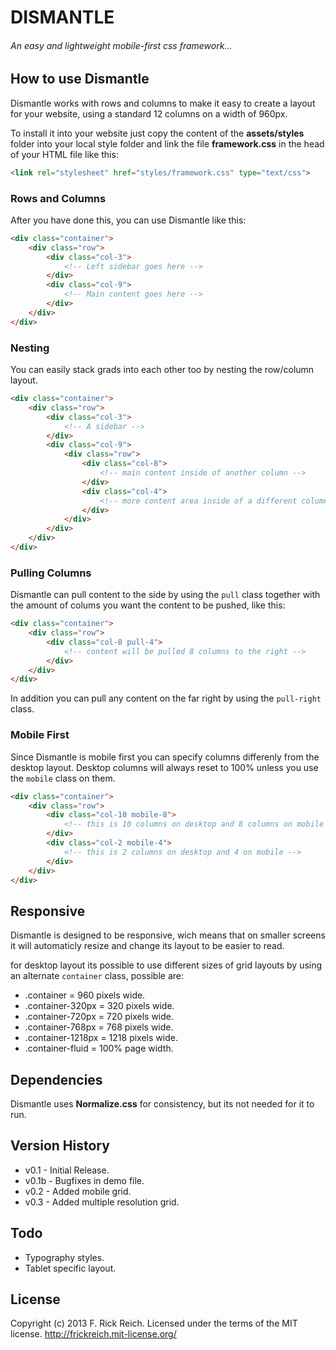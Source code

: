 # DISMANTLE
###### An easy and lightweight mobile-first css framework...


## How to use Dismantle
Dismantle works with rows and columns to make it easy to create a layout for your website, using a standard 12 columns on a width of 960px.

To install it into your website just copy the content of the __assets/styles__ folder into your local style folder and link the file __framework.css__ in the head of your HTML file like this:

```html
<link rel="stylesheet" href="styles/framework.css" type="text/css">
```

### Rows and Columns

After you have done this, you can use Dismantle like this:

```html
<div class="container">
	<div class="row">
		<div class="col-3">
			<!-- Left sidebar goes here -->
		</div>
		<div class="col-9">
			<!-- Main content goes here -->
		</div>
	</div>
</div>
```

### Nesting

You can easily stack grads into each other too by nesting the row/column layout.

```html
<div class="container">
	<div class="row">
		<div class="col-3">
			<!-- A sidebar -->
		</div>
		<div class="col-9">
			<div class="row">
				<div class="col-8">
					<!-- main content inside of another column -->
				</div>
				<div class="col-4">
					<!-- more content area inside of a different column -->
				</div>
			</div>
		</div>
	</div>
</div>
```

### Pulling Columns

Dismantle can pull content to the side by using the `pull` class together with the amount of colums you want the content to be pushed, like this:

```html
<div class="container">
	<div class="row">
		<div class="col-8 pull-4">
			<!-- content will be pulled 8 columns to the right -->
		</div>
	</div>
</div>
```

In addition you can pull any content on the far right by using the `pull-right` class.

### Mobile First

Since Dismantle is mobile first you can specify columns differenly from the desktop layout. 
Desktop columns will always reset to 100% unless you use the `mobile` class on them.

```html
<div class="container">
	<div class="row">
		<div class="col-10 mobile-8">
			<!-- this is 10 columns on desktop and 8 columns on mobile -->
		</div>
		<div class="col-2 mobile-4">
			<!-- this is 2 columns on desktop and 4 on mobile -->
		</div>
	</div>
</div>
```

## Responsive
Dismantle is designed to be responsive, wich means that on smaller screens it will automaticly resize and change its layout to be easier to read.

for desktop layout its possible to use different sizes of grid layouts by using an alternate `container` class, possible are:

* .container = 960 pixels wide.
* .container-320px = 320 pixels wide.
* .container-720px = 720 pixels wide.
* .container-768px = 768 pixels wide.
* .container-1218px = 1218 pixels wide.
* .container-fluid = 100% page width.


## Dependencies
Dismantle uses __Normalize.css__ for consistency, but its not needed for it to run.


## Version History
* v0.1 - Initial Release.
* v0.1b - Bugfixes in demo file.
* v0.2 - Added mobile grid.
* v0.3 - Added multiple resolution grid.


## Todo
- Typography styles.
- Tablet specific layout.


## License
Copyright (c) 2013 F. Rick Reich. Licensed under the terms of the MIT license.
http://frickreich.mit-license.org/
